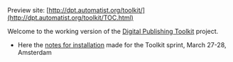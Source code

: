 Preview site: [http://dpt.automatist.org/toolkit/](http://dpt.automatist.org/toolkit/TOC.html)

Welcome to the working version of the [Digital Publishing Toolkit](http://digitalpublishingtoolkit.org) project.

* Here the [notes for installation](sprint.html) made for the Toolkit sprint, March 27-28, Amsterdam




